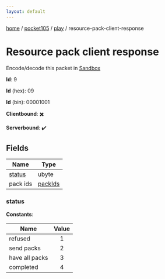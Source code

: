 ```yaml
---
layout: default
---
```


[home](/)  /  [pocket105](/protocol/pocket105)  /  [play](/protocol/pocket105/play)  /  resource-pack-client-response

# Resource pack client response

Encode/decode this packet in [Sandbox](../../../sandbox/pocket105#Play.ResourcePackClientResponse)

**Id**: 9

**Id** (hex): 09

**Id** (bin): 00001001

**Clientbound**: ✖️

**Serverbound**: ✔️

## Fields

Name | Type
---|---
[status](#status) | ubyte
pack ids | [packIds](/protocol/pocket105/arrays)

### status

**Constants**:

Name | Value
---|:---:
refused | 1
send packs | 2
have all packs | 3
completed | 4
